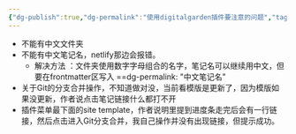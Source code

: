 ```yaml
---
{"dg-publish":true,"dg-permalink":"使用digitalgarden插件要注意的问题","tags":"plugin","permalink":"/使用digitalgarden插件要注意的问题/","dgHomeLink":true,"dgPassFrontmatter":true,"dgShowBacklinks":false,"dgShowLocalGraph":true,"dgShowInlineTitle":true}
---
```



- 不能有中文文件夹
- 不能有中文笔记名，netlify那边会报错。
	- 解决方法 ：文件夹使用数字字母组合的名字，笔记名可以继续用中文，但要在frontmatter区写入 ==dg-permalink: "中文笔记名"
- 关于Git的分支合并操作，不知道做对没，当前看模版是更新了，因为模版如果没更新，作者说点击笔记链接什么都打不开
- 插件菜单最下面的site template，作者说明里提到进度条走完后会有一行链接，然后点击进入Git分支合并，我自己操作并没有出现链接，但提示成功。




